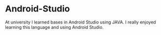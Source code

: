 # Android-Studio
At university I learned bases in Android Studio using JAVA. I really enjoyed learning this language and using Android Studio. 
